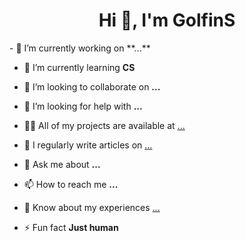 <h1 align="center">Hi 👋, I'm GolfinS</h1>
- 🔭 I’m currently working on **...**

- 🌱 I’m currently learning **CS**

- 👯 I’m looking to collaborate on **...**

- 🤝 I’m looking for help with **...**

- 👨‍💻 All of my projects are available at [...](...)

- 📝 I regularly write articles on [...](...)

- 💬 Ask me about **...**

- 📫 How to reach me **...**

- 📄 Know about my experiences [...](...)

- ⚡ Fun fact **Just human**
<!---
GolfinS/GolfinS is a ✨ special ✨ repository because its `README.md` (this file) appears on your GitHub profile.
You can click the Preview link to take a look at your changes.
--->
